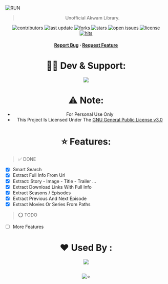 ![RUN](https://te.legra.ph/file/2dbab4496267132df5f82.jpg)

<div align="center">

> Unofficial Akwam Library.

<!-- Badges -->
<p>
  <a href="https://github.com/AmineSoukara/Akwam-Py/graphs/contributors">
    <img src="https://img.shields.io/github/contributors/aminesoukara/Akwam-Py" alt="contributors" />
  </a>
  <a href="">
    <img src="https://img.shields.io/github/last-commit/aminesoukara/Akwam-Py" alt="last update" />
  </a>
  <a href="https://github.com/AmineSoukara/Akwam-Py/network/members">
    <img src="https://img.shields.io/github/forks/aminesoukara/Akwam-Py" alt="forks" />
  </a>
  <a href="https://github.com/AmineSoukara/Akwam-Py/stargazers">
    <img src="https://img.shields.io/github/stars/aminesoukara/Akwam-Py" alt="stars" />
  </a>
  <a href="https://github.com/AmineSoukara/Akwam-Py/issues/">
    <img src="https://img.shields.io/github/issues/aminesoukara/Akwam-Py" alt="open issues" />
  </a>
  <a href="https://github.com/AmineSoukara/Akwam-Py/blob/main/LICENSE">
    <img src="https://img.shields.io/github/license/aminesoukara/Akwam-Py.svg" alt="license" />
  </a>
  <a href="https://github.com/AmineSoukara/Akwam-Py">
    <img src="https://hits.seeyoufarm.com/api/count/incr/badge.svg?url=https%3A%2F%2Fgithub.com%2FAmineSoukara%2FAkwam-Py&count_bg=%23FF0000&title_bg=%23555555&icon=tinder.svg&icon_color=%23FF0000&title=Hits&edge_flat=false" alt="hits" />
  </a>
</p>

<h4>
    <a href="https://github.com/AmineSoukara/Akwam-Py/issues/">Report Bug</a>
  <span> · </span>
    <a href="https://github.com/AmineSoukara/Akwam-Py/issues/">Request Feature</a>
  </h4>
</div>

##

<div align="center">

# 👨‍💻 Dev & Support:
<a href="https://bio.link/aminesoukara"><img src="https://img.shields.io/badge/@AmineSoukara-000000?style=flat&logo=messenger&logoColor=white?logoWidth=100"></a>

##

# ⚠️ Note:
- For Personal Use Only
- This Project Is Licensed Under The [GNU General Public License v3.0](https://github.com/AmineSoukara/Akwam-Py/blob/main/LICENSE)

##

# ⭐️ Features:
<div align="left">

> ✅️ DONE 

* [x] Smart Search
* [x] Extract Full Info From Url
* [x] Extract: Story - Image - Title - Trailer ...
* [x] Extract Download Links With Full Info
* [x] Extract Seasons / Episodes
* [x] Extract Previous And Next Episode
* [x] Extract Movies Or Series From Paths

> ⭕️ TODO 

* [ ] More Features 

<div align="center">

##

# ❤️ Used By :

<a href="https://t.me/AkwamXBot"><img src="https://img.shields.io/badge/@AkwamXBot-FF0000?style=flat&logo=telegram&logoColor=black"></a>


##

![⭐️](https://telegra.ph/file/b132a131aabe2106bd335.gif)

